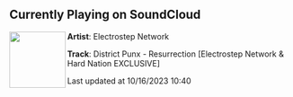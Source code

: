 ## Currently Playing on SoundCloud

[<img align="left" width="100" src="https://i1.sndcdn.com/artworks-WalyhyH4mX9MpRFj-LzEuBg-t500x500.jpg">](https://soundcloud.com/electrostepnetwork/resurrection?in=allhardnation/sets/wegohardervol1)

**Artist**: Electrostep Network 

**Track**: District Punx - Resurrection [Electrostep Network & Hard Nation EXCLUSIVE]

Last updated at 10/16/2023 10:40
